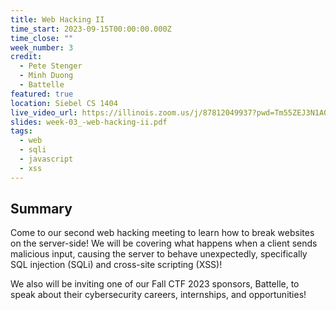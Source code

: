 ```yaml
---
title: Web Hacking II
time_start: 2023-09-15T00:00:00.000Z
time_close: ""
week_number: 3
credit:
  - Pete Stenger
  - Minh Duong
  - Battelle
featured: true
location: Siebel CS 1404
live_video_url: https://illinois.zoom.us/j/87812049937?pwd=Tm55ZEJ3N1A0cEdpNW1QZG40RXFlZz09
slides: week-03_-web-hacking-ii.pdf
tags:
  - web
  - sqli
  - javascript
  - xss
---
```

## Summary
Come to our second web hacking meeting to learn how to break websites on the server-side! We will be covering what happens when a client sends malicious input, causing the server to behave unexpectedly, specifically SQL injection (SQLi) and cross-site scripting (XSS)!

We also will be inviting one of our Fall CTF 2023 sponsors, Battelle, to speak about their cybersecurity careers, internships, and opportunities!